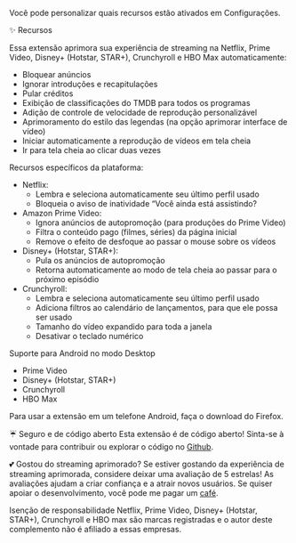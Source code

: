 Você pode personalizar quais recursos estão ativados em Configurações.

✨ Recursos

Essa extensão aprimora sua experiência de streaming na Netflix, Prime Video, Disney+ (Hotstar, STAR+), Crunchyroll e HBO Max automaticamente:
<ul>
<li>Bloquear anúncios</li>
<li>Ignorar introduções e recapitulações</li>
<li>Pular créditos</li>
<li>Exibição de classificações do TMDB para todos os programas</li>
<li>Adição de controle de velocidade de reprodução personalizável</li>
<li>Aprimoramento do estilo das legendas (na opção aprimorar interface de vídeo)</li>
<li>Iniciar automaticamente a reprodução de vídeos em tela cheia</li>
<li>Ir para tela cheia ao clicar duas vezes</li>
</ul>

Recursos específicos da plataforma:
<ul>
<li>Netflix:
  <ul>
    <li>Lembra e seleciona automaticamente seu último perfil usado</li>
    <li>Bloqueia o aviso de inatividade “Você ainda está assistindo?</li>
  </ul>
</li>

<li>Amazon Prime Video:
  <ul>
    <li>Ignora anúncios de autopromoção (para produções do Prime Video)</li>
    <li>Filtra o conteúdo pago (filmes, séries) da página inicial</li>
    <li>Remove o efeito de desfoque ao passar o mouse sobre os vídeos</li>
  </ul>
</li>

<li>Disney+ (Hotstar, STAR+):
  <ul>
    <li>Pula os anúncios de autopromoção</li>
    <li>Retorna automaticamente ao modo de tela cheia ao passar para o próximo episódio</li>
  </ul>
</li>

<li>Crunchyroll:
  <ul>
    <li>Lembra e seleciona automaticamente seu último perfil usado</li>
    <li>Adiciona filtros ao calendário de lançamentos, para que ele possa ser usado</li>
    <li>Tamanho do vídeo expandido para toda a janela</li>
    <li>Desativar o teclado numérico</li>
  </ul>
</li>
</ul>

Suporte para Android no modo Desktop
<ul>
<li>Prime Video</li>
<li>Disney+ (Hotstar, STAR+)</li>
<li>Crunchyroll</li>
<li>HBO Max</li>
</ul>
Para usar a extensão em um telefone Android, faça o download do Firefox.

☔ Seguro e de código aberto
Esta extensão é de código aberto! Sinta-se à vontade para contribuir ou explorar o código no <a href="https://github.com/Dreamlinerm/Netflix-Prime-Auto-Skip" target="_blank">Github</a>.

💕 Gostou do streaming aprimorado?
Se estiver gostando da experiência de streaming aprimorada, considere deixar uma avaliação de 5 estrelas! As avaliações ajudam a criar confiança e a atrair novos usuários.
Se quiser apoiar o desenvolvimento, você pode me pagar um <a href="https://github.com/sponsors/Dreamlinerm" target="_blank">café</a>.

Isenção de responsabilidade
Netflix, Prime Video, Disney+ (Hotstar, STAR+), Crunchyroll e HBO max são marcas registradas e o autor deste complemento não é afiliado a essas empresas.